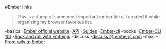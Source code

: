 #Ember links

>This is a dump of some most important ember links. I created it while organizing my browser favorites list.

-basics
  -[Ember official website](http://www.emberjs.com)
    -[API](http://emberjs.com/api/)
    -[Guides](http://guides.emberjs.com/)
  -[Ember-cli](http://www.ember-cli.com)
-books
  -[Ember-CLI 101](https://leanpub.com/ember-cli-101)
  -[Rock and roll with Ember.js](https://leanpub.com/ember-cli-101)
-discuss
  -[discuss @ emberjs.com](http://discuss.emberjs.com/)
-misc
  -[From rails to Ember](http://fromrailstoember.com/)
